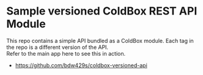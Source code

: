 ﻿# Sample versioned ColdBox REST API Module

This repo contains a simple API bundled as a ColdBox module.  Each tag in the repo is a different version of the API.  
Refer to the main app here to see this in action.

* https://github.com/bdw429s/coldbox-versioned-api